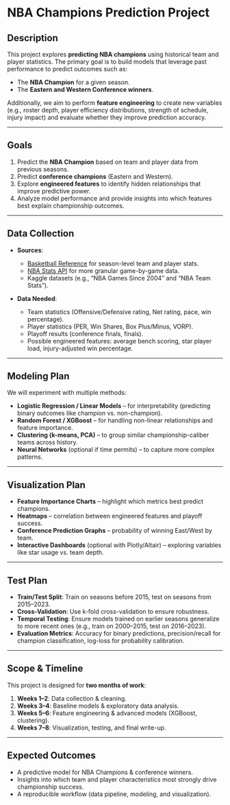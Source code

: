 # NBA Champions Prediction Project

##  Description
This project explores **predicting NBA champions** using historical team and player statistics. The primary goal is to build models that leverage past performance to predict outcomes such as:
- The **NBA Champion** for a given season.
- The **Eastern and Western Conference winners**.

Additionally, we aim to perform **feature engineering** to create new variables (e.g., roster depth, player efficiency distributions, strength of schedule, injury impact) and evaluate whether they improve prediction accuracy.

---

##  Goals
1. Predict the **NBA Champion** based on team and player data from previous seasons.
2. Predict **conference champions** (Eastern and Western).
3. Explore **engineered features** to identify hidden relationships that improve predictive power.
4. Analyze model performance and provide insights into which features best explain championship outcomes.

---

## Data Collection
- **Sources**:
  - [Basketball Reference](https://www.basketball-reference.com/) for season-level team and player stats.
  - [NBA Stats API](https://github.com/swar/nba_api) for more granular game-by-game data.
  - Kaggle datasets (e.g., “NBA Games Since 2004” and “NBA Team Stats”).

- **Data Needed**:
  - Team statistics (Offensive/Defensive rating, Net rating, pace, win percentage).
  - Player statistics (PER, Win Shares, Box Plus/Minus, VORP).
  - Playoff results (conference finals, finals).
  - Possible engineered features: average bench scoring, star player load, injury-adjusted win percentage.

---

##  Modeling Plan
We will experiment with multiple methods:
- **Logistic Regression / Linear Models** – for interpretability (predicting binary outcomes like champion vs. non-champion).
- **Random Forest / XGBoost** – for handling non-linear relationships and feature importance.
- **Clustering (k-means, PCA)** – to group similar championship-caliber teams across history.
- **Neural Networks** (optional if time permits) – to capture more complex patterns.

---

##  Visualization Plan
- **Feature Importance Charts** – highlight which metrics best predict champions.
- **Heatmaps** – correlation between engineered features and playoff success.
- **Conference Prediction Graphs** – probability of winning East/West by team.
- **Interactive Dashboards** (optional with Plotly/Altair) – exploring variables like star usage vs. team depth.

---

##  Test Plan
- **Train/Test Split**: Train on seasons before 2015, test on seasons from 2015–2023.
- **Cross-Validation**: Use k-fold cross-validation to ensure robustness.
- **Temporal Testing**: Ensure models trained on earlier seasons generalize to more recent ones (e.g., train on 2000–2015, test on 2016–2023).
- **Evaluation Metrics**: Accuracy for binary predictions, precision/recall for champion classification, log-loss for probability calibration.

---

##  Scope & Timeline
This project is designed for **two months of work**:
1. **Weeks 1–2**: Data collection & cleaning.
2. **Weeks 3–4**: Baseline models & exploratory data analysis.
3. **Weeks 5–6**: Feature engineering & advanced models (XGBoost, clustering).
4. **Weeks 7–8**: Visualization, testing, and final write-up.

---

##  Expected Outcomes
- A predictive model for NBA Champions & conference winners.
- Insights into which team and player characteristics most strongly drive championship success.
- A reproducible workflow (data pipeline, modeling, and visualization).
